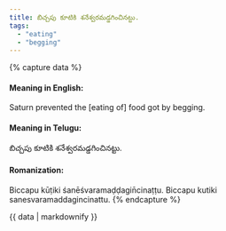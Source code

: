 ```yaml
---
title: బిచ్చపు కూటికి శనేశ్వరమడ్డగించినట్టు.
tags:
  - "eating"
  - "begging"
---
```


{% capture data %}
#### Meaning in English:
Saturn prevented the [eating of] food got by begging.

#### Meaning in Telugu:
బిచ్చపు కూటికి శనేశ్వరమడ్డగించినట్టు.

#### Romanization:
Biccapu kūṭiki śanēśvaramaḍḍagin̄cinaṭṭu.
Biccapu kutiki sanesvaramaddagincinattu.
{% endcapture %}

{{ data | markdownify }}

